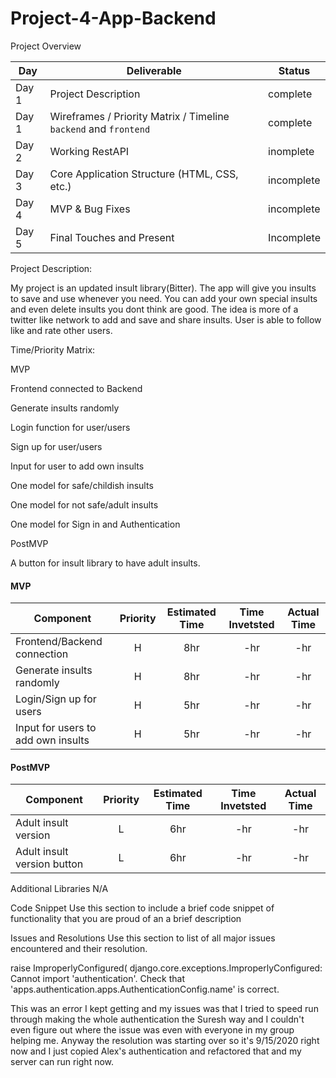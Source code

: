 # Project-4-App-Backend


Project Overview

|  Day | Deliverable | Status
|---|---| ---|
|Day 1| Project Description | complete
|Day 1| Wireframes / Priority Matrix / Timeline `backend` and `frontend`| complete
|Day 2| Working RestAPI | inomplete
|Day 3| Core Application Structure (HTML, CSS, etc.) | incomplete
|Day 4| MVP & Bug Fixes | incomplete
|Day 5| Final Touches and Present | Incomplete

Project Description:

My project is an updated insult library(Bitter). The app will give you insults to save and use whenever you need. You can add your own special insults and even delete insults you dont think are good. The idea is more of a twitter like network to add and save and share insults. User is able to follow like and rate other users. 





Time/Priority Matrix:


MVP 

Frontend connected to Backend

Generate insults randomly

Login function for user/users

Sign up for user/users

Input for user to add own insults

One model for safe/childish insults

One model for not safe/adult insults

One model for Sign in and Authentication




PostMVP

A button for insult library to have adult insults. 



#### MVP
| Component | Priority | Estimated Time | Time Invetsted | Actual Time |
| --- | :---: |  :---: | :---: | :---: |
| Frontend/Backend connection | H | 8hr | -hr | -hr|
| Generate insults randomly | H | 8hr | -hr | -hr|
| Login/Sign up for users | H | 5hr | -hr | -hr|
| Input for users to add own insults | H | 5hr | -hr | -hr|





#### PostMVP
| Component | Priority | Estimated Time | Time Invetsted | Actual Time |
| --- | :---: |  :---: | :---: | :---: |
| Adult insult version | L | 6hr | -hr | -hr|
| Adult insult version button | L | 6hr | -hr | -hr|


Additional Libraries
N/A



Code Snippet
Use this section to include a brief code snippet of functionality that you are proud of an a brief description


Issues and Resolutions
Use this section to list of all major issues encountered and their resolution.


raise ImproperlyConfigured(
django.core.exceptions.ImproperlyConfigured: Cannot import 'authentication'. Check that 'apps.authentication.apps.AuthenticationConfig.name' is
correct.

This was an error I kept getting and my issues was that I tried to speed run through making the 
whole authentication the Suresh way and I couldn't even figure out where the issue was even with 
everyone in my group helping me. Anyway the resolution was starting over so it's 9/15/2020 right now 
and I just copied Alex's authentication and refactored that and my server can run right now. 


